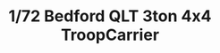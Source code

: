 ---
layout: product
title: "1/72 Bedford QLT 3ton 4x4 TroopCarrier"
price: "1500" 
desc: "Maketa"
img_path: "/assets/img/IBG72003.webp"
brand: "IBG Models"
available: false
special_offer: false
new: false
soon: false
cat: "010000"
subcat: "015500"
subsubcat: "0N/A"
sifra: "IBG72003"
popular: false
spec: false
---
